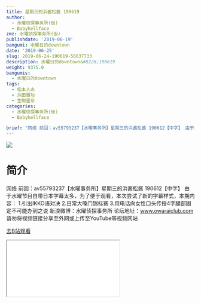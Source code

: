 ```yaml
---
title: 星期三的浜酱松酱 190619
author:
  - 水曜侦探事务所(仮)
  - Babyhellface
zmz: 水曜侦探事务所(仮)
publishdate: '2019-06-19'
bangumi: 水曜日的downtown
date: '2019-06-25'
slug: 2019-06-24-190619-56637733
description: 水曜日的downtown&#8226;190619
weight: 9375.0
bangumis:
  - 水曜日的downtown
tags:
  - 松本人志
  - 浜田雅功
  - 生駒里奈
categories:
  - 水曜侦探事务所(仮)
  - Babyhellface

brief: "网络 前回：av55793237【水曜事务所】星期三的浜酱松酱 190612【中字】 由于水曜节目自带日本字幕太多，为了便于观看，本次尝试了新的字幕样式，本期内容： 1.引出IKKO语对决 2.日常大嗓门锦标赛 3.用电话向女性口头传授4字腿部固定不可能办到之说 新浪微博：水曜侦探事务所 论坛地址：www.owaraiclub.com 请勿将视频链接分享至外网或上传至YouTube等视频网站"
---
```

![](https://raw.githubusercontent.com/tcgriffith/owaraisite/master/static/tmpimg/b8705c4bfa9ad6578dab6baa82ee1520ac9ffc41.jpg.480.jpg)
# 简介  
网络
前回：av55793237【水曜事务所】星期三的浜酱松酱 190612【中字】
由于水曜节目自带日本字幕太多，为了便于观看，本次尝试了新的字幕样式，本期内容：
1.引出IKKO语对决
2.日常大嗓门锦标赛
3.用电话向女性口头传授4字腿部固定不可能办到之说
新浪微博：水曜侦探事务所 论坛地址：www.owaraiclub.com
请勿将视频链接分享至外网或上传至YouTube等视频网站  

[去B站观看](https://www.bilibili.com/video/av56637733/)
<div class ="resp-container"><iframe class="testiframe" src="//player.bilibili.com/player.html?aid=56637733"", scrolling="no", allowfullscreen="true" > </iframe></div> 
